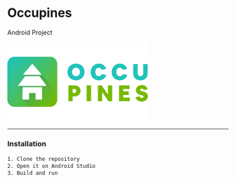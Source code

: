 # Occupines
Android Project

[![Occupines Logo](https://github.com/jhigger/Occupines/blob/master/app/src/main/res/mipmap-xhdpi/occupines_logo_foreground.png?raw=true)](https://github.com/jhigger/Occupines)

---

### Installation

    1. Clone the repository
    2. Open it on Android Studio
    3. Build and run
